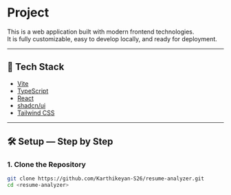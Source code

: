 # Project

This is a web application built with modern frontend technologies.  
It is fully customizable, easy to develop locally, and ready for deployment.

---

## 🚀 Tech Stack
- [Vite](https://vitejs.dev/)  
- [TypeScript](https://www.typescriptlang.org/)  
- [React](https://react.dev/)  
- [shadcn/ui](https://ui.shadcn.com/)  
- [Tailwind CSS](https://tailwindcss.com/)  

---

## 🛠️ Setup — Step by Step

### 1. Clone the Repository
```bash
git clone https://github.com/Karthikeyan-S26/resume-analyzer.git
cd <resume-analyzer>

